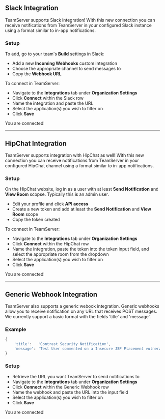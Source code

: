 <!--
title: "Integrations"
description: "Adding Integrations to TeamServer"
tags: "integrations hipchat generic slack webhook teamserver"
-->

## Slack Integration

TeamServer supports Slack integration! With this new connection you can receive notifications from TeamServer in your configured Slack instance using a format similar to in-app notifications.

### Setup

To add, go to your team's **Build** settings in Slack:

* Add a new **Incoming Webhooks** custom integration
* Choose the appropriate channel to send messages to
* Copy the **Webhook URL**

To connect in TeamServer:

* Navigate to the **Integrations** tab under **Organization Settings**
* Click **Connect** within the Slack row
* Name the integration and paste the URL
* Select the application(s) you wish to filter on
* Click **Save**

You are connected!

---

## HipChat Integration

TeamServer supports integration with HipChat as well! With this new connection you can receive notifications from TeamServer in your configured HipChat channel using a format similar to in-app notifications.

### Setup

On the HipChat website, log in as a user with at least **Send Notification** and **View Room** scopse. Typically this is an admin user.

* Edit your profile and click **API access**
* Create a new token and add at least the **Send Notification** and **View Room** scope
* Copy the token created

To connect in TeamServer:

* Navigate to the **Integrations** tab under **Organization Settings**
* Click **Connect** within the HipChat row
* Name the integration, paste the token into the token input field, and select the appropriate room from the dropdown
* Select the application(s) you wish to filter on
* Click **Save**

You are connected!

---

## Generic Webhook Integration

TeamServer also supports a generic webook integration. Generic webhooks allow you to receive notification on any URL that receives POST messages. We currently support a basic format with the fields 'title' and 'message'.

### Example

```javascript
{
	'title':   'Contrast Security Notification',
	'message': 'Test User commented on a Insecure JSP Placement vulnerability in WebGoat. \"Fixed in CVE-2015\"'
}
```

### Setup

* Retrieve the URL you want TeamServer to send notifications to
* Navigate to the **Integrations** tab under **Organization Settings**
* Click **Connect** within the Generic Webhook row
* Name the webhook and paste the URL into the input field
* Select the application(s) you wish to filter on
* Click **Save**

You are connected!

